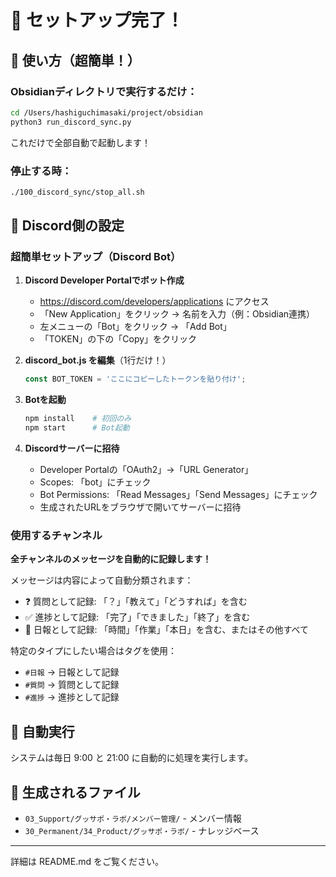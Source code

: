 
# 🎉 セットアップ完了！

## 📌 使い方（超簡単！）

### Obsidianディレクトリで実行するだけ：
```bash
cd /Users/hashiguchimasaki/project/obsidian
python3 run_discord_sync.py
```

これだけで全部自動で起動します！

### 停止する時：
```bash
./100_discord_sync/stop_all.sh
```

## 📡 Discord側の設定

### 超簡単セットアップ（Discord Bot）

1. **Discord Developer Portalでボット作成**
   - https://discord.com/developers/applications にアクセス
   - 「New Application」をクリック → 名前を入力（例：Obsidian連携）
   - 左メニューの「Bot」をクリック → 「Add Bot」
   - 「TOKEN」の下の「Copy」をクリック

2. **discord_bot.js を編集**（1行だけ！）
   ```javascript
   const BOT_TOKEN = 'ここにコピーしたトークンを貼り付け';
   ```

3. **Botを起動**
   ```bash
   npm install    # 初回のみ
   npm start      # Bot起動
   ```

4. **Discordサーバーに招待**
   - Developer Portalの「OAuth2」→「URL Generator」
   - Scopes: 「bot」にチェック
   - Bot Permissions: 「Read Messages」「Send Messages」にチェック
   - 生成されたURLをブラウザで開いてサーバーに招待

### 使用するチャンネル
**全チャンネルのメッセージを自動的に記録します！**

メッセージは内容によって自動分類されます：
- ❓ 質問として記録: 「？」「教えて」「どうすれば」を含む
- ✅ 進捗として記録: 「完了」「できました」「終了」を含む  
- 📝 日報として記録: 「時間」「作業」「本日」を含む、またはその他すべて

特定のタイプにしたい場合はタグを使用：
- `#日報` → 日報として記録
- `#質問` → 質問として記録
- `#進捗` → 進捗として記録

## 🔄 自動実行

システムは毎日 9:00 と 21:00 に自動的に処理を実行します。

## 📁 生成されるファイル

- `03_Support/グッサポ・ラボ/メンバー管理/` - メンバー情報
- `30_Permanent/34_Product/グッサポ・ラボ/` - ナレッジベース

---
詳細は README.md をご覧ください。
